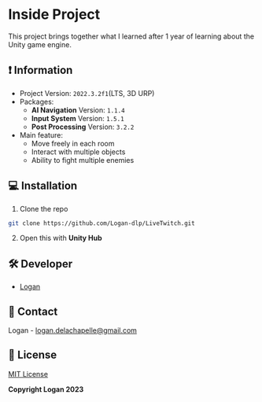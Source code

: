 # Inside Project

This project brings together what I learned after 1 year of learning about the Unity game engine.

## ❗ Information

- Project Version: `2022.3.2f1`(LTS, 3D URP)
- Packages:
    * **AI Navigation** Version: `1.1.4`
    * **Input System** Version: `1.5.1`
    * **Post Processing** Version: `3.2.2`
- Main feature:
    * Move freely in each room
    * Interact with multiple objects
    * Ability to fight multiple enemies

## 💻 Installation

1. Clone the repo
```sh
git clone https://github.com/Logan-dlp/LiveTwitch.git
```
2. Open this with **Unity Hub**

## 🛠 Developer

- [Logan](https://github.com/Logan-dlp)

## 📌 Contact

Logan - logan.delachapelle@gmail.com

## 📄 License

[MIT License](https://github.com/Logan-dlp/Inside-Project/blob/dev/LICENSE)

**Copyright Logan 2023**